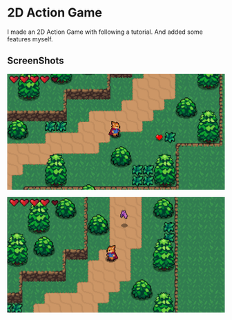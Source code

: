 # 2D Action Game

I made an 2D Action Game with following a tutorial. And added some features myself.

## ScreenShots

![ScreenShot - 1](/Screenshots/1.png)

![ScreenShot - 2](/Screenshots/2.png)
 
